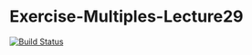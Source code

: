 # Exercise-Multiples-Lecture29

[![Build Status](https://travis-ci.org/BluePhoenix/Exercise-Multiples-Lecture29.svg?branch=master)](https://travis-ci.org/BluePhoenix/Exercise-Multiples-Lecture29)

